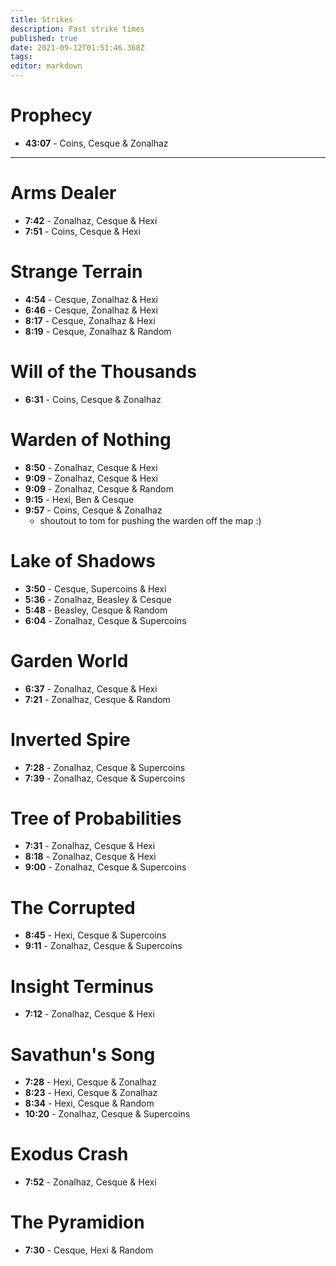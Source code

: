 ```yaml
---
title: Strikes
description: Fast strike times
published: true
date: 2021-09-12T01:51:46.368Z
tags: 
editor: markdown
---
```


# Prophecy
* **43:07** - Coins, Cesque & Zonalhaz

---

# Arms Dealer
* **7:42** - Zonalhaz, Cesque & Hexi
* **7:51** - Coins, Cesque & Hexi

# Strange Terrain
* **4:54** - Cesque, Zonalhaz & Hexi
* **6:46** - Cesque, Zonalhaz & Hexi
* **8:17** - Cesque, Zonalhaz & Hexi
* **8:19** - Cesque, Zonalhaz & Random
# Will of the Thousands
* **6:31** - Coins, Cesque & Zonalhaz

# Warden of Nothing
* **8:50** - Zonalhaz, Cesque & Hexi
* **9:09** - Zonalhaz, Cesque & Hexi
* **9:09** - Zonalhaz, Cesque & Random
* **9:15** - Hexi, Ben & Cesque
* **9:57** - Coins, Cesque & Zonalhaz
	* shoutout to tom for pushing the warden off the map :)

# Lake of Shadows
* **3:50** - Cesque, Supercoins & Hexi
* **5:36** - Zonalhaz, Beasley & Cesque
* **5:48** - Beasley, Cesque & Random
* **6:04** - Zonalhaz, Cesque & Supercoins

# Garden World
* **6:37** - Zonalhaz, Cesque & Hexi
* **7:21** - Zonalhaz, Cesque & Random

# Inverted Spire
* **7:28** - Zonalhaz, Cesque & Supercoins
* **7:39** - Zonalhaz, Cesque & Supercoins

# Tree of Probabilities
* **7:31** - Zonalhaz, Cesque & Hexi
* **8:18** - Zonalhaz, Cesque & Hexi
* **9:00** - Zonalhaz, Cesque & Supercoins

# The Corrupted
* **8:45** - Hexi, Cesque & Supercoins
* **9:11** - Zonalhaz, Cesque & Supercoins

# Insight Terminus
* **7:12** - Zonalhaz, Cesque & Hexi

# Savathun's Song
* **7:28** - Hexi, Cesque & Zonalhaz
* **8:23** - Hexi, Cesque & Zonalhaz
* **8:34** - Hexi, Cesque & Random
* **10:20** - Zonalhaz, Cesque & Supercoins
# Exodus Crash
* **7:52** - Zonalhaz, Cesque & Hexi

# The Pyramidion
* **7:30** - Cesque, Hexi & Random